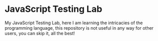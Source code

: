 # JavaScript Testing Lab

My JavaScript Testing Lab, here I am learning the intricacies of the programming language, this repository is not useful in any way for other users, you can skip it, all the best! 
